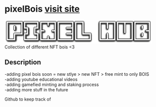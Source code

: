 # pixelBois <a href="https://mooodev.github.io/pixelBois/">visit site</a>
<img src="https://raw.githubusercontent.com/mooodev/pixelBois/main/breathtakingSite/logo.png">
Collection of different NFT bois <3


## Description
-adding pixel bois soon = new stlye > new NFT > free mint to only BOIS <br>
-adding youtube educational videos  <br>
-adding gamefied minting and staking process  <br>
-adding more stuff in the future  <br>

Github to keep track of
